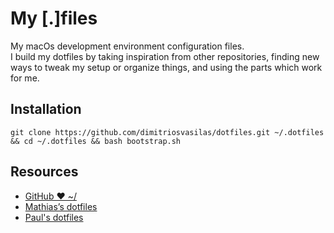 # My [.]files
My macOs development environment configuration files.  
I build my dotfiles by taking inspiration from other repositories, finding new ways to tweak my setup or organize things, and using the parts which work for me.

## Installation
```git clone https://github.com/dimitriosvasilas/dotfiles.git ~/.dotfiles && cd ~/.dotfiles && bash bootstrap.sh ```

## Resources
-  [GitHub ❤ ~/](http://dotfiles.github.io/)
- [Mathias’s dotfiles](https://github.com/mathiasbynens/dotfiles)
- [Paul's dotfiles](https://github.com/paulirish/dotfiles)

